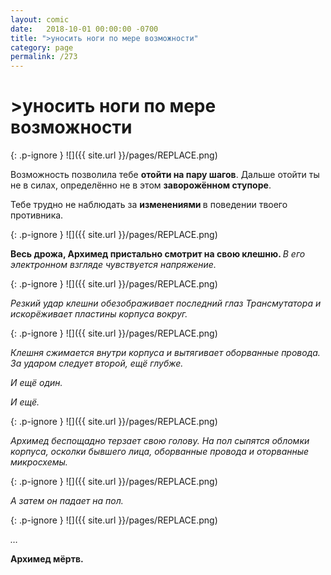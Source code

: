 ```yaml
---
layout: comic
date:   2018-10-01 00:00:00 -0700
title: ">уносить ноги по мере возможности"
category: page
permalink: /273
---
```

# >уносить ноги по мере возможности

{: .p-ignore }
![]({{ site.url }}/pages/REPLACE.png)

Возможность позволила тебе <strong>отойти на пару шагов</strong>. Дальше отойти ты не в силах, определённо не в этом <strong>заворожённом ступоре</strong>.

Тебе трудно не наблюдать за <strong>изменениями </strong>в поведении твоего противника.

{: .p-ignore }
![]({{ site.url }}/pages/REPLACE.png)

<strong>Весь дрожа, Архимед пристально смотрит на свою клешню. </strong><em>В его электронном взгляде чувствуется напряжение.</em>

{: .p-ignore }
![]({{ site.url }}/pages/REPLACE.png)

<em>Резкий удар клешни обезображивает последний глаз Трансмутатора и искорёживает пластины корпуса вокруг.</em>

{: .p-ignore }
![]({{ site.url }}/pages/REPLACE.png)

<em>Клешня сжимается внутри корпуса и вытягивает оборванные провода. За ударом следует второй, ещё глубже.</em>

<em>И ещё один.</em>

<em>И ещё.</em>

{: .p-ignore }
![]({{ site.url }}/pages/REPLACE.png)

<em>Архимед беспощадно терзает свою голову. На пол сыпятся обломки корпуса, осколки бывшего лица, оборванные провода и оторванные микросхемы.</em>

{: .p-ignore }
![]({{ site.url }}/pages/REPLACE.png)

<em>А затем он падает на пол.</em>

{: .p-ignore }
![]({{ site.url }}/pages/REPLACE.png)

<em>…</em>

<strong>Архимед мёртв.</strong>
